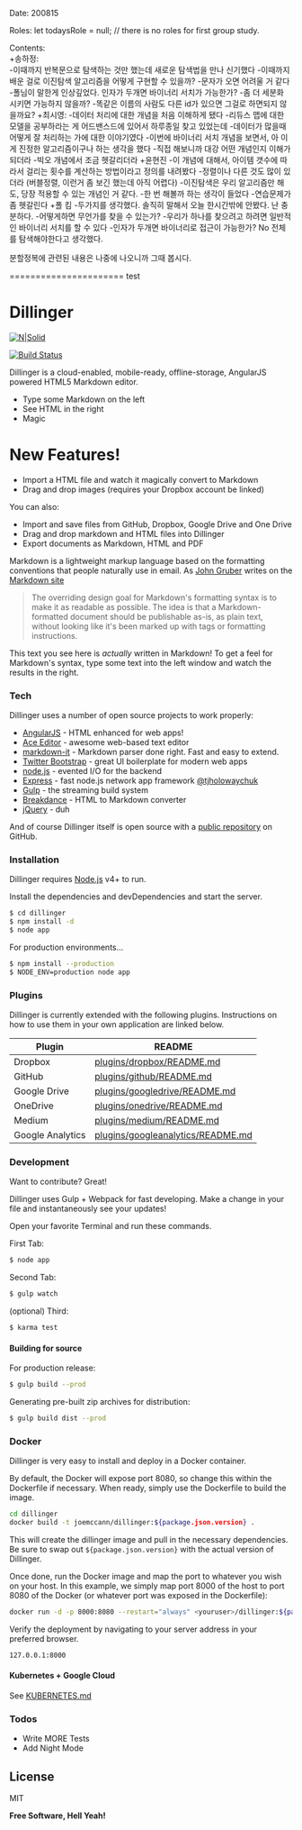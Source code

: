 Date: 200815  
  
Roles: let todaysRole = null; // there is no roles for first group study.  
  
Contents:  
+송하정:  
  -이때까지 반복문으로 탐색하는 것만 했는데 새로운 탐색법을 만나 신기했다
  -이때까지 배운 걸로 이진탐색 알고리즘을 어떻게 구현할 수 있을까?
  -문자가 오면 어려울 거 같다
  -폴님이 말한게 인상깊었다. 인자가 두개면 바이너리 서치가 가능한가?
  -좀 더 세분화 시키면 가능하지 않을까?
  -똑같은 이름의 사람도 다른 id가 있으면 그걸로 하면되지 않을까요?
+최시영:
  -데이터 처리에 대한 개념을 처음 이해하게 됐다
  -리듀스 맵에 대한 모델을 공부하라는 게 어드밴스드에 있어서 하루종일 찾고 있었는데
  -데이터가 많을때 어떻게 잘 처리하는 가에 대한 이야기였다
  -이번에 바이너리 서치 개념을 보면서, 아 이게 진정한 알고리즘이구나 하는 생각을 했다
  -직접 해보니까 대강 어떤 개념인지 이해가 되더라
  -빅오 개념에서 조금 헷갈리더라
+윤현진
  -이 개념에 대해서, 아이템 갯수에 따라서 걸리는 횟수를 계산하는 방법이라고 정의를 내려봤다
  -정렬이나 다른 것도 많이 있더라 (버블정렬, 이런거 좀 보긴 했는데 아직 어렵다)
  -이진탐색은 우리 알고리즘만 해도, 당장 적용할 수 있는 개념인 거 같다.
  -한 번 해볼까 하는 생각이 들었다
  -연습문제가 좀 헷갈린다
+폴 킴
  -두가지를 생각했다. 솔직히 말해서 오늘 한시간밖에 안봤다. 난 충분하다.
  -어떻게하면 무언가를 찾을 수 있는가?
  -우리가 하나를 찾으려고 하려면 일반적인 바이너리 서치를 할 수 있다
  -인자가 두개면 바이너리로 접근이 가능한가? No 전체를 탐색해야한다고 생각했다.  
  
분할정복에 관련된 내용은 나중에 나오니까 그때 봅시다.

======================
test
# Dillinger

[![N|Solid](https://cldup.com/dTxpPi9lDf.thumb.png)](https://nodesource.com/products/nsolid)

[![Build Status](https://travis-ci.org/joemccann/dillinger.svg?branch=master)](https://travis-ci.org/joemccann/dillinger)

Dillinger is a cloud-enabled, mobile-ready, offline-storage, AngularJS powered HTML5 Markdown editor.

  - Type some Markdown on the left
  - See HTML in the right
  - Magic

# New Features!

  - Import a HTML file and watch it magically convert to Markdown
  - Drag and drop images (requires your Dropbox account be linked)


You can also:
  - Import and save files from GitHub, Dropbox, Google Drive and One Drive
  - Drag and drop markdown and HTML files into Dillinger
  - Export documents as Markdown, HTML and PDF

Markdown is a lightweight markup language based on the formatting conventions that people naturally use in email.  As [John Gruber] writes on the [Markdown site][df1]

> The overriding design goal for Markdown's
> formatting syntax is to make it as readable
> as possible. The idea is that a
> Markdown-formatted document should be
> publishable as-is, as plain text, without
> looking like it's been marked up with tags
> or formatting instructions.

This text you see here is *actually* written in Markdown! To get a feel for Markdown's syntax, type some text into the left window and watch the results in the right.

### Tech

Dillinger uses a number of open source projects to work properly:

* [AngularJS] - HTML enhanced for web apps!
* [Ace Editor] - awesome web-based text editor
* [markdown-it] - Markdown parser done right. Fast and easy to extend.
* [Twitter Bootstrap] - great UI boilerplate for modern web apps
* [node.js] - evented I/O for the backend
* [Express] - fast node.js network app framework [@tjholowaychuk]
* [Gulp] - the streaming build system
* [Breakdance](https://breakdance.github.io/breakdance/) - HTML to Markdown converter
* [jQuery] - duh

And of course Dillinger itself is open source with a [public repository][dill]
 on GitHub.

### Installation

Dillinger requires [Node.js](https://nodejs.org/) v4+ to run.

Install the dependencies and devDependencies and start the server.

```sh
$ cd dillinger
$ npm install -d
$ node app
```

For production environments...

```sh
$ npm install --production
$ NODE_ENV=production node app
```

### Plugins

Dillinger is currently extended with the following plugins. Instructions on how to use them in your own application are linked below.

| Plugin | README |
| ------ | ------ |
| Dropbox | [plugins/dropbox/README.md][PlDb] |
| GitHub | [plugins/github/README.md][PlGh] |
| Google Drive | [plugins/googledrive/README.md][PlGd] |
| OneDrive | [plugins/onedrive/README.md][PlOd] |
| Medium | [plugins/medium/README.md][PlMe] |
| Google Analytics | [plugins/googleanalytics/README.md][PlGa] |


### Development

Want to contribute? Great!

Dillinger uses Gulp + Webpack for fast developing.
Make a change in your file and instantaneously see your updates!

Open your favorite Terminal and run these commands.

First Tab:
```sh
$ node app
```

Second Tab:
```sh
$ gulp watch
```

(optional) Third:
```sh
$ karma test
```
#### Building for source
For production release:
```sh
$ gulp build --prod
```
Generating pre-built zip archives for distribution:
```sh
$ gulp build dist --prod
```
### Docker
Dillinger is very easy to install and deploy in a Docker container.

By default, the Docker will expose port 8080, so change this within the Dockerfile if necessary. When ready, simply use the Dockerfile to build the image.

```sh
cd dillinger
docker build -t joemccann/dillinger:${package.json.version} .
```
This will create the dillinger image and pull in the necessary dependencies. Be sure to swap out `${package.json.version}` with the actual version of Dillinger.

Once done, run the Docker image and map the port to whatever you wish on your host. In this example, we simply map port 8000 of the host to port 8080 of the Docker (or whatever port was exposed in the Dockerfile):

```sh
docker run -d -p 8000:8080 --restart="always" <youruser>/dillinger:${package.json.version}
```

Verify the deployment by navigating to your server address in your preferred browser.

```sh
127.0.0.1:8000
```

#### Kubernetes + Google Cloud

See [KUBERNETES.md](https://github.com/joemccann/dillinger/blob/master/KUBERNETES.md)


### Todos

 - Write MORE Tests
 - Add Night Mode

License
----

MIT


**Free Software, Hell Yeah!**

[//]: # (These are reference links used in the body of this note and get stripped out when the markdown processor does its job. There is no need to format nicely because it shouldn't be seen. Thanks SO - http://stackoverflow.com/questions/4823468/store-comments-in-markdown-syntax)


   [dill]: <https://github.com/joemccann/dillinger>
   [git-repo-url]: <https://github.com/joemccann/dillinger.git>
   [john gruber]: <http://daringfireball.net>
   [df1]: <http://daringfireball.net/projects/markdown/>
   [markdown-it]: <https://github.com/markdown-it/markdown-it>
   [Ace Editor]: <http://ace.ajax.org>
   [node.js]: <http://nodejs.org>
   [Twitter Bootstrap]: <http://twitter.github.com/bootstrap/>
   [jQuery]: <http://jquery.com>
   [@tjholowaychuk]: <http://twitter.com/tjholowaychuk>
   [express]: <http://expressjs.com>
   [AngularJS]: <http://angularjs.org>
   [Gulp]: <http://gulpjs.com>

   [PlDb]: <https://github.com/joemccann/dillinger/tree/master/plugins/dropbox/README.md>
   [PlGh]: <https://github.com/joemccann/dillinger/tree/master/plugins/github/README.md>
   [PlGd]: <https://github.com/joemccann/dillinger/tree/master/plugins/googledrive/README.md>
   [PlOd]: <https://github.com/joemccann/dillinger/tree/master/plugins/onedrive/README.md>
   [PlMe]: <https://github.com/joemccann/dillinger/tree/master/plugins/medium/README.md>
   [PlGa]: <https://github.com/RahulHP/dillinger/blob/master/plugins/googleanalytics/README.md>

